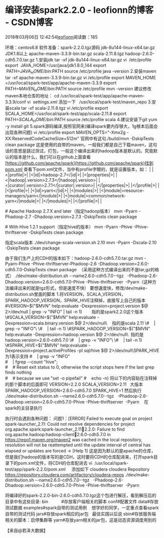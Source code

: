 
# 编译安装spark2.2.0 - leofionn的博客 - CSDN博客


2018年03月06日 12:42:54[leofionn](https://me.csdn.net/qq_36142114)阅读数：185


环境：centos6.8
软件准备：spark-2.2.0.tgz源码
jdk-8u144-linux-x64.tar.gz   JDK1.8以上
apache-maven-3.3.9-bin.tar.gz
scala-2.11.8.tgz
hadoop-2.6.0-cdh5.7.0.tar.gz
1.安装jdk
tar -xf jdk-8u144-linux-x64.tar.gz
vi  /etc/profile
export  JAVA_HOME=/usr/java/jdk1.8.0_144
export  PATH=$JAVA_HOME/bin:$PATH
source /etc/profile
java -version
2.安装maven
tar -xf apache-maven-3.3.9-bin.tar.gz
vi /etc/profile
export MAVEN_HOME =/usr/local/spark-test/app/apache-maven-3.3.9
export PATH=$MAVEN_HOME/bin:$PATH
source /etc/profile
mvn -version
建议修改maven本地仓库的地址：
cd /usr/local/spark-test/app/apache-maven-3.3.9/conf
vi  settings.xml
添加一下   <localRepository>/usr/local/spark-test/maven_repo</localRepository>
3.安装scala
tar -xf scala-2.11.8.tgz
vi /etc/profile
export SCALA_HOME=/usr/local/spark-test/app/scala-2.11.8
export PATH=$SCALA_HOME/bin:$PATH
source /etc/profile
scala
4.建议安装下git
yum -y install git
5.spark源码编译,按照官网来(编译spark要内存够大，1g根本后面会出现各种问题)
vi /etc/profile
export MAVEN_OPTS="-Xmx2g -XX:ReservedCodeCacheSize=512m"
官网中有这句./build/mvn -DskipTests clean package 这是使用的自带的maven，一般我们都是自己下载maven，这句话的意思是跳过测试，打包，一般这个编译出来的hadoop版本是默认的。究竟默认的版本是什么，我们可以在github上面查看[https://github.com/apache/spark](https://github.com/apache/spark)找到pom.xml
查看下pom.xml文件，当中有profile字眼的，就是设置版本，如：
|
|<|profile|>|
|<|id|>hadoop-2.7</|id|>|
|<|properties|>|
|<|hadoop|.version>2.7.3</|hadoop|.version>|
|<|curator|.version>2.7.1</|curator|.version>|
|</|properties|>|
|</|profile|>|
|
|<|profile|>|
|<|id|>yarn</|id|>|
|<|modules|>|
|<|module|>resource-managers/yarn</|module|>|
|<|module|>common/network-yarn</|module|>|
|</|modules|>|
|</|profile|>|
|


\# Apache Hadoop 2.7.X and later（指定hadoop版本）
mvn -Pyarn -Phadoop-2.7 -Dhadoop.version=2.7.3 -DskipTests clean package

\# With Hive 1.2.1 support（指定hive的版本）
mvn -Pyarn -Phive -Phive-thriftserver -DskipTests clean package

指定scala版本
./dev/change-scala-version.sh 2.10
mvn -Pyarn -Dscala-2.10 -DskipTests clean package

由于我们生产上的CDH的版本如下：hadoop-2.6.0-cdh5.7.0.tar.gz
mvn -Pyarn-Phive -Phive-thriftserver-Phadoop-2.6 -Dhadoop.version=2.6.0-cdh5.7.0-DskipTests clean package  （采用这种方式编译出来的不是tar,gz的格式）
./dev/make-distribution.sh --name2.6.0-cdh5.7.0--tgz   -Phadoop-2.6-Dhadoop.version=2.6.0-cdh5.7.0-Phive -Phive-thriftserver  -Pyarn（这种方法编译出来的就是tgz形式，但是速度不快）
要想速度快，修改/dev/make-distribution.sh里面的脚本
1.将VERSION，SCALA_VERSION，SPARK_HADOOP_VERSION，SPARK_HIVE注释掉，直接写上自己的版本
\#VERSION=$("$MVN" help:evaluate -Dexpression=project.version $@ 2>/dev/null | grep -v "INFO" | tail -n 1)        指的是spark2.2.0这个版本
\#SCALA_VERSION=$("$MVN" help:evaluate -Dexpression=scala.binary.version $@ 2>/dev/null\    指的是scala 2.11
\#    | grep -v "INFO"\
\#    | tail -n 1)
\#SPARK_HADOOP_VERSION=$("$MVN" help:evaluate -Dexpression=hadoop.version $@ 2>/dev/null\  指的是hadoop.version=2.6.0-cdh5.7.0
\#    | grep -v "INFO"\
\#    | tail -n 1)
\#SPARK_HIVE=$("$MVN" help:evaluate -Dexpression=project.activeProfiles -pl sql/hive $@ 2>/dev/null\SPARK_HIVE为1表示支持
\#    | grep -v "INFO"\
\#    | fgrep --count "<id>hive</id>";\
\#    \# Reset exit status to 0, otherwise the script stops here if the last grep finds nothing\
\#    \# because we use "set -o pipefail"
\#    echo -n)
将以下的内容贴在注释掉的那个脚本的后面即可
VERSION=2.2.0
SCALA_VERSION=2.11   大版本
SPARK_HADOOP_VERSION=2.6.0-cdh5.7.0
SPARK_HIVE=1
然后执行
./dev/make-distribution.sh --name2.6.0-cdh5.7.0--tgz   -Phadoop-2.6-Dhadoop.version=2.6.0-cdh5.7.0-Phive -Phive-thriftserver  -Pyarn    在spark的主目录执行

执行时会遇到各种问题：
问题1：[ERROR] Failed to execute goal on project spark-launcher_2.11: Could not resolve dependencies for project org.apache.spark:spark-launcher_2.11:jar:2.2.0: Failure to find org.apache.hadoop:hadoop-client:jar:2.6.0-cdh5.7.0 in https://repo1.maven.org/maven2 was cached in the local repository, resolution will not be reattempted until the update interval of central has elapsed or updates are forced -> [Help 1]
这是因为默认的是apache的仓库，但是我们hadoop的版本写的是CDH，这时要将CDH的仓库配进来，打开spark目录下的pom.xml文件，将CDH的仓库配进去
vi  /usr/local/spark-test/app/spark-2.2.0/pom.xml     添加如下
<repository>
<id>cloudera</id>
<name>cloudera Repository</name>
<url>https://repository.cloudera.com/artifactory/cloudera-repos</url>
</repository>
./dev/make-distribution.sh --name2.6.0-cdh5.7.0--tgz   -Phadoop-2.6-Dhadoop.version=2.6.0-cdh5.7.0-Phive -Phive-thriftserver  -Pyarn


将编译好的spark-2.2.0-bin-2.6.0-cdh5.7.0.tgz这个包进行解压，看到解压后的目录中有这些目录:
bin           \#存放客户端相关的脚本
conf\#配置文件
data\#存放测试数据
examples\#spark自带的测试用例    想学好的同学，一定重点查看spark自带的测试代码
jars\#存放spark相应的jar包   最佳实践以后说
sbin\#存放服务端相关的脚本：启停集群等
yarn\#存放yarn相关的jar包，这是动态资源调度用到的

【来自@若泽大数据】



